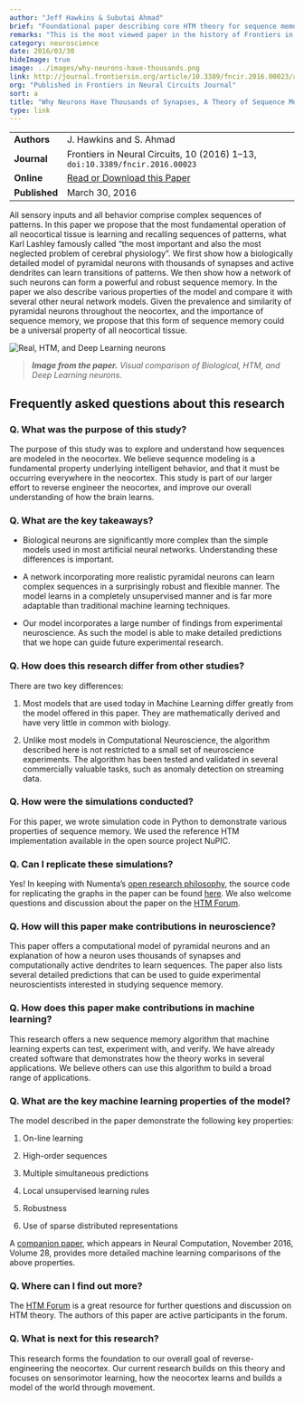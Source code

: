 ```yaml
---
author: "Jeff Hawkins & Subutai Ahmad"
brief: "Foundational paper describing core HTM theory for sequence memory and its relationship to the neocortex. Written with a neuroscience perspective, the paper explains why neurons need so many synapses and how networks of neurons can form a powerful sequence learning mechanism."
remarks: "This is the most viewed paper in the history of Frontiers in Neural Circuits."
category: neuroscience
date: 2016/03/30
hideImage: true
image: ../images/why-neurons-have-thousands.png
link: http://journal.frontiersin.org/article/10.3389/fncir.2016.00023/abstract
org: "Published in Frontiers in Neural Circuits Journal"
sort: a
title: "Why Neurons Have Thousands of Synapses, A Theory of Sequence Memory in Neocortex"
type: link
---
```


| | |
|-|-|
| **Authors** | J. Hawkins and S. Ahmad |
| **Journal** | Frontiers in Neural Circuits, 10 (2016) 1–13, `doi:10.3389/fncir.2016.00023` |
| **Online** | [Read or Download this Paper][1] |
| **Published** | March 30, 2016 |

All sensory inputs and all behavior comprise complex sequences of patterns. In
this paper we propose that the most fundamental operation of all neocortical
tissue is learning and recalling sequences of patterns, what Karl Lashley
famously called “the most important and also the most neglected problem of
cerebral physiology”. We first show how a biologically detailed model of
pyramidal neurons with thousands of synapses and active dendrites can learn
transitions of patterns. We then show how a network of such neurons can form a
powerful and robust sequence memory. In the paper we also describe various
properties of the model and compare it with several other neural network models.
Given the prevalence and similarity of pyramidal neurons throughout the
neocortex, and the importance of sequence memory, we propose that this form of
sequence memory could be a universal property of all neocortical tissue.

![Real, HTM, and Deep Learning neurons](../images/why-neurons-have-thousands.png)
> ***Image from the paper.*** *Visual comparison of Biological, HTM, and Deep
  Learning neurons.*

## Frequently asked questions about this research

### Q. What was the purpose of this study?

The purpose of this study was to explore and understand how sequences are
modeled in the neocortex. We believe sequence modeling is a fundamental property
underlying intelligent behavior, and that it must be occurring everywhere in the
neocortex. This study is part of our larger effort to reverse engineer the
neocortex, and improve our overall understanding of how the brain learns.

### Q. What are the key takeaways?

* Biological neurons are significantly more complex than the simple models used
  in most artificial neural networks. Understanding these differences is
  important.

* A network incorporating more realistic pyramidal neurons can learn complex
  sequences in a surprisingly robust and flexible manner. The model learns in a
  completely unsupervised manner and is far more adaptable than traditional
  machine learning techniques.

* Our model incorporates a large number of findings from experimental
  neuroscience. As such the model is able to make detailed predictions that we
  hope can guide future experimental research.

### Q. How does this research differ from other studies?

There are two key differences:

1. Most models that are used today in Machine Learning differ greatly from the
  model offered in this paper. They are mathematically derived and have very
  little in common with biology.

1. Unlike most models in Computational Neuroscience, the algorithm described
  here is not restricted to a small set of neuroscience experiments. The
  algorithm has been tested and validated in several commercially valuable
  tasks, such as anomaly detection on streaming data.

### Q. How were the simulations conducted?

For this paper, we wrote simulation code in Python to demonstrate various
properties of sequence memory. We used the reference HTM implementation
available in the open source project NuPIC.

### Q. Can I replicate these simulations?

Yes! In keeping with Numenta’s [open research philosophy][2], the source code
for replicating the graphs in the paper can be found [here][3]. We also welcome
questions and discussion about the paper on the [HTM Forum][4].

### Q. How will this paper make contributions in neuroscience?

This paper offers a computational model of pyramidal neurons and an explanation
of how a neuron uses thousands of synapses and computationally active dendrites
to learn sequences. The paper also lists several detailed predictions that can
be used to guide experimental neuroscientists interested in studying sequence
memory.

### Q. How does this paper make contributions in machine learning?

This research offers a new sequence memory algorithm that machine learning
experts can test, experiment with, and verify. We have already created software
that demonstrates how the theory works in several applications. We believe
others can use this algorithm to build a broad range of applications.

### Q. What are the key machine learning properties of the model?

The model described in the paper demonstrate the following key properties:

1. On-line learning

1. High-order sequences

1. Multiple simultaneous predictions

1. Local unsupervised learning rules

1. Robustness

1. Use of sparse distributed representations

A [companion paper][5], which appears in Neural Computation, November 2016, Volume 28,
provides more detailed machine learning comparisons of the above properties.

### Q. Where can I find out more?

The [HTM Forum][4] is a great resource for further questions and discussion on
HTM theory. The authors of this paper are active participants in the forum.

### Q. What is next for this research?

This research forms the foundation to our overall goal of reverse-engineering
the neocortex. Our current research builds on this theory and focuses on
sensorimotor learning, how the neocortex learns and builds a model of the world
through movement.

[1]: http://journal.frontiersin.org/article/10.3389/fncir.2016.00023/full
[2]: http://numenta.com/blog/2014/09/17/increasing-research-transparency/
[3]: https://github.com/numenta/nupic.research/tree/master/projects/sequence_learning
[4]: https://discourse.numenta.org/
[5]: http://numenta.com/papers/continuous-online-sequence-learning-with-an-unsupervised-neural-network-model/
